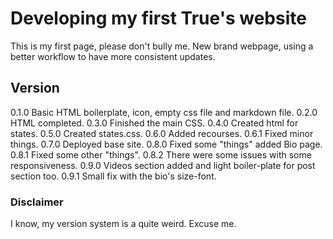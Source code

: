 # Developing my first True's website

This is my first page, please don't bully me.
New brand webpage, using a better workflow to have more consistent updates.

## Version

0.1.0 Basic HTML boilerplate, icon, empty css file and markdown file.
0.2.0 HTML completed.
0.3.0 Finished the main CSS.
0.4.0 Created html for states.
0.5.0 Created states.css.
0.6.0 Added recourses.
0.6.1 Fixed minor things.
0.7.0 Deployed base site.
0.8.0 Fixed some "things" added Bio page.
0.8.1 Fixed some other "things".
0.8.2 There were some issues with some responsiveness.
0.9.0 Videos section added and light boiler-plate for post section too.
0.9.1 Small fix with the bio's size-font.

### Disclaimer

I know, my version system is a quite weird. Excuse me.
